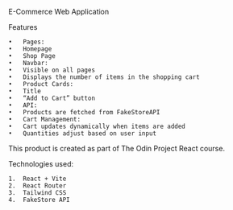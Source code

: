 E-Commerce Web Application

Features

    •	Pages:
    •	Homepage
    •	Shop Page
    •	Navbar:
    •	Visible on all pages
    •	Displays the number of items in the shopping cart
    •	Product Cards:
    •	Title
    •	“Add to Cart” button
    •	API:
    •	Products are fetched from FakeStoreAPI
    •	Cart Management:
    •	Cart updates dynamically when items are added
    •	Quantities adjust based on user input

This product is created as part of The Odin Project React course.

Technologies used:

    1.	React + Vite
    2.	React Router
    3.	Tailwind CSS
    4.	FakeStore API
